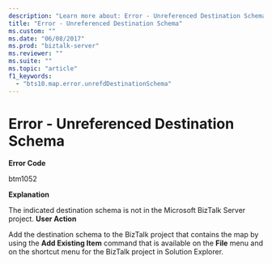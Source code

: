 ```yaml
---
description: "Learn more about: Error - Unreferenced Destination Schema"
title: "Error - Unreferenced Destination Schema"
ms.custom: ""
ms.date: "06/08/2017"
ms.prod: "biztalk-server"
ms.reviewer: ""
ms.suite: ""
ms.topic: "article"
f1_keywords: 
  - "bts10.map.error.unrefdDestinationSchema"
---
```

# Error - Unreferenced Destination Schema
**Error Code**  
  
 btm1052  
  
 **Explanation**  
  
 The indicated destination schema is not in the Microsoft BizTalk Server project. **User Action**  
  
 Add the destination schema to the BizTalk project that contains the map by using the **Add Existing Item** command that is available on the **File** menu and on the shortcut menu for the BizTalk project in Solution Explorer.
